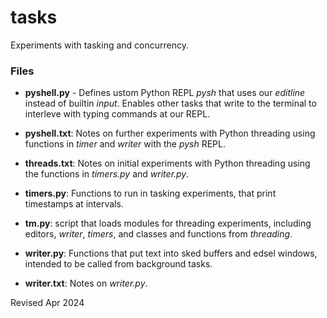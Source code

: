 
tasks
=====

Experiments with tasking and concurrency.

### Files ###

- **pyshell.py** - Defines ustom Python REPL *pysh* that uses our *editline* 
   instead of builtin *input*.  Enables other tasks that write to the
   terminal to interleve with typing commands at our REPL.

- **pyshell.txt**: Notes on further experiments with Python threading   using functions in *timer* and *writer* with the *pysh* REPL.

- **threads.txt**: Notes on initial experiments with Python threading
   using the functions in *timers.py* and *writer.py*.

- **timers.py**: Functions to run in tasking experiments, that print
   timestamps at intervals.

- **tm.py**: script that loads modules for threading experiments, including
  editors, *writer*, *timers*, and classes and functions from *threading*.

- **writer.py**: Functions that put text into sked buffers and edsel windows,
             intended to be called from background tasks.

- **writer.txt**:  Notes on *writer.py*.


Revised Apr 2024


